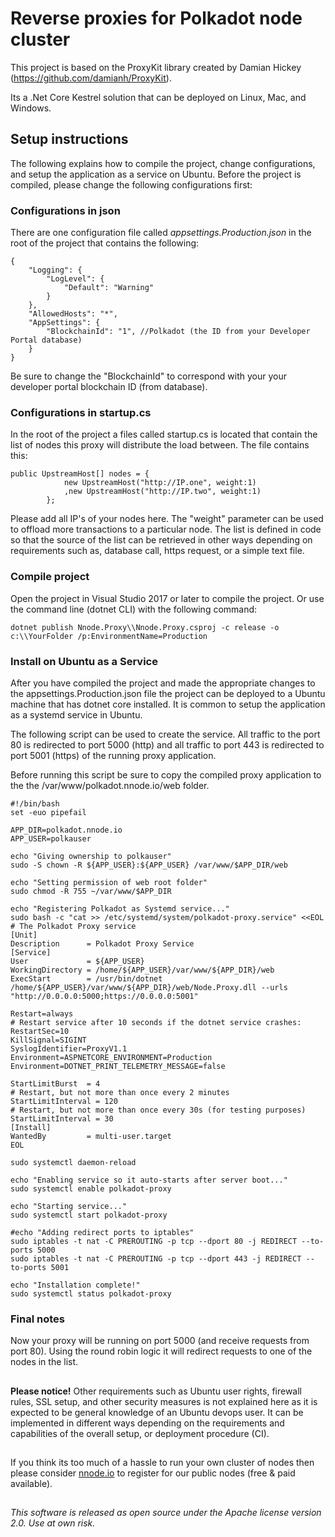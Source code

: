 # Reverse proxies for Polkadot node cluster

This project is based on the ProxyKit library created by Damian Hickey (https://github.com/damianh/ProxyKit).

Its a .Net Core Kestrel solution that can be deployed on Linux, Mac, and Windows.

## Setup instructions
The following explains how to compile the project, change configurations, and setup the application as a service on Ubuntu.
Before the project is compiled, please change the following configurations first:

### Configurations in json

There are one configuration file called *appsettings.Production.json* in the root of the project that contains the following:

```
{
	"Logging": {
		"LogLevel": {
			"Default": "Warning"
		}
	},
	"AllowedHosts": "*",
	"AppSettings": {
		"BlockchainId": "1", //Polkadot (the ID from your Developer Portal database)
	}
}
```
Be sure to change the "BlockchainId" to correspond with your your developer portal blockchain ID (from database). 
### Configurations in startup.cs

In the root of the project a files called startup.cs is located that contain the list of nodes this proxy will distribute the load between. The file contains this:

```
public UpstreamHost[] nodes = {
			new UpstreamHost("http://IP.one", weight:1)
			,new UpstreamHost("http://IP.two", weight:1)
		};
```
Please add all IP's of your nodes here. The "weight" parameter can be used to offload more transactions to a particular node. The list is defined in code so that the source of the list can be retrieved in other ways depending on requirements such as, database call, https request, or a simple text file.

### Compile project
Open the project in Visual Studio 2017 or later to compile the project. Or use the command line (dotnet CLI) with the following command:

`dotnet publish Nnode.Proxy\\Nnode.Proxy.csproj -c release -o c:\\YourFolder /p:EnvironmentName=Production`

### Install on Ubuntu as a Service

After you have compiled the project and made the appropriate changes to the appsettings.Production.json file the project can be deployed to a Ubuntu machine that has dotnet core installed. It is common to setup the application as a systemd service in Ubuntu.

The following script can be used to create the service. All traffic to the port 80 is redirected to port 5000 (http) and all traffic to port 443 is redirected to port 5001 (https) of the running proxy application.

Before running this script be sure to copy the compiled proxy application to the the /var/www/polkadot.nnode.io/web folder. 

```
#!/bin/bash
set -euo pipefail

APP_DIR=polkadot.nnode.io
APP_USER=polkauser 

echo "Giving ownership to polkauser"
sudo -S chown -R ${APP_USER}:${APP_USER} /var/www/$APP_DIR/web

echo "Setting permission of web root folder"
sudo chmod -R 755 ~/var/www/$APP_DIR

echo "Registering Polkadot as Systemd service..."
sudo bash -c "cat >> /etc/systemd/system/polkadot-proxy.service" <<EOL
# The Polkadot Proxy service
[Unit]
Description      = Polkadot Proxy Service
[Service]
User             = ${APP_USER}
WorkingDirectory = /home/${APP_USER}/var/www/${APP_DIR}/web
ExecStart        = /usr/bin/dotnet /home/${APP_USER}/var/www/${APP_DIR}/web/Node.Proxy.dll --urls "http://0.0.0.0:5000;https://0.0.0.0:5001"

Restart=always
# Restart service after 10 seconds if the dotnet service crashes:
RestartSec=10
KillSignal=SIGINT
SyslogIdentifier=ProxyV1.1
Environment=ASPNETCORE_ENVIRONMENT=Production
Environment=DOTNET_PRINT_TELEMETRY_MESSAGE=false

StartLimitBurst  = 4
# Restart, but not more than once every 2 minutes
StartLimitInterval = 120
# Restart, but not more than once every 30s (for testing purposes)
StartLimitInterval = 30
[Install]
WantedBy         = multi-user.target
EOL

sudo systemctl daemon-reload

echo "Enabling service so it auto-starts after server boot..."
sudo systemctl enable polkadot-proxy

echo "Starting service..."
sudo systemctl start polkadot-proxy

#echo "Adding redirect ports to iptables"
sudo iptables -t nat -C PREROUTING -p tcp --dport 80 -j REDIRECT --to-ports 5000
sudo iptables -t nat -C PREROUTING -p tcp --dport 443 -j REDIRECT --to-ports 5001

echo "Installation complete!"
sudo systemctl status polkadot-proxy

```

### Final notes
Now your proxy will be running on port 5000 (and receive requests from port 80). Using the round robin logic it will redirect requests to one of the nodes in the list.

##
**Please notice!** Other requirements such as Ubuntu user rights, firewall rules, SSL setup, and other security measures is not explained here as it is expected to be general knowledge of an Ubuntu devops user. It can be implemented in different ways depending on the requirements and capabilities of the overall setup, or deployment procedure (CI).


##

If you think its too much of a hassle to run your own cluster of nodes then please consider [nnode.io](https://nnode.io) to register for our public nodes (free & paid available).
##
*This software is released as open source under the Apache license version 2.0. Use at own risk.*